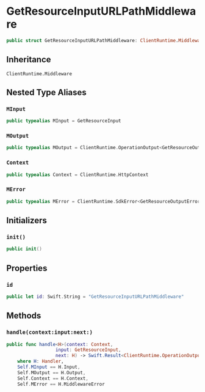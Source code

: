 # GetResourceInputURLPathMiddleware

``` swift
public struct GetResourceInputURLPathMiddleware: ClientRuntime.Middleware 
```

## Inheritance

`ClientRuntime.Middleware`

## Nested Type Aliases

### `MInput`

``` swift
public typealias MInput = GetResourceInput
```

### `MOutput`

``` swift
public typealias MOutput = ClientRuntime.OperationOutput<GetResourceOutputResponse>
```

### `Context`

``` swift
public typealias Context = ClientRuntime.HttpContext
```

### `MError`

``` swift
public typealias MError = ClientRuntime.SdkError<GetResourceOutputError>
```

## Initializers

### `init()`

``` swift
public init() 
```

## Properties

### `id`

``` swift
public let id: Swift.String = "GetResourceInputURLPathMiddleware"
```

## Methods

### `handle(context:input:next:)`

``` swift
public func handle<H>(context: Context,
                  input: GetResourceInput,
                  next: H) -> Swift.Result<ClientRuntime.OperationOutput<GetResourceOutputResponse>, MError>
    where H: Handler,
    Self.MInput == H.Input,
    Self.MOutput == H.Output,
    Self.Context == H.Context,
    Self.MError == H.MiddlewareError
```

